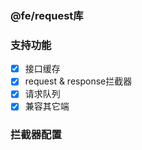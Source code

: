 ### @fe/request库


### 支持功能
- [x] 接口缓存
- [x] request & response拦截器
- [x] 请求队列
- [x] 兼容其它端

### 拦截器配置
